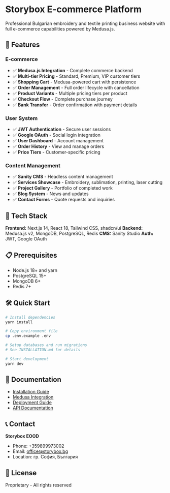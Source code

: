 # Storybox E-commerce Platform

Professional Bulgarian embroidery and textile printing business website with full e-commerce capabilities powered by Medusa.js.

## 🌟 Features

### E-commerce
- ✅ **Medusa.js Integration** - Complete commerce backend
- ✅ **Multi-tier Pricing** - Standard, Premium, VIP customer tiers
- ✅ **Shopping Cart** - Medusa-powered cart with persistence
- ✅ **Order Management** - Full order lifecycle with cancellation
- ✅ **Product Variants** - Multiple pricing tiers per product
- ✅ **Checkout Flow** - Complete purchase journey
- ✅ **Bank Transfer** - Order confirmation with payment details

### User System
- ✅ **JWT Authentication** - Secure user sessions
- ✅ **Google OAuth** - Social login integration
- ✅ **User Dashboard** - Account management
- ✅ **Order History** - View and manage orders
- ✅ **Price Tiers** - Customer-specific pricing

### Content Management
- ✅ **Sanity CMS** - Headless content management
- ✅ **Services Showcase** - Embroidery, sublimation, printing, laser cutting
- ✅ **Project Gallery** - Portfolio of completed work
- ✅ **Blog System** - News and updates
- ✅ **Contact Forms** - Quote requests and inquiries

## 🚀 Tech Stack

**Frontend:** Next.js 14, React 18, Tailwind CSS, shadcn/ui
**Backend:** Medusa.js v2, MongoDB, PostgreSQL, Redis
**CMS:** Sanity Studio
**Auth:** JWT, Google OAuth

## 📋 Prerequisites

- Node.js 18+ and yarn
- PostgreSQL 15+
- MongoDB 6+
- Redis 7+

## 🛠️ Quick Start

```bash
# Install dependencies
yarn install

# Copy environment file
cp .env.example .env

# Setup databases and run migrations
# See INSTALLATION.md for details

# Start development
yarn dev
```

## 📖 Documentation

- [Installation Guide](./docs/INSTALLATION.md)
- [Medusa Integration](./docs/MEDUSA_INTEGRATION.md)
- [Deployment Guide](./docs/DEPLOYMENT.md)
- [API Documentation](./docs/API.md)

## 📞 Contact

**Storybox EOOD**
- Phone: +359899973002
- Email: office@storybox.bg
- Location: гр. София, България

## 📄 License

Proprietary - All rights reserved